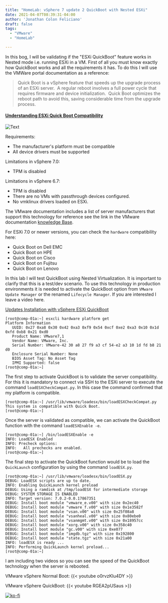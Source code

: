 ```yaml
---
title: "HomeLab: vSphere 7 update 2 QuickBoot with Nested ESXi"
date: 2021-04-07T08:39:31-04:00
author: 'Jonathan Colon Feliciano'
draft: false
tags:
  - "VMware"
  - "HomeLab"

---
```


In this bog, I will be validating if the "ESXi QuickBoot" feature works in Nested mode i.e. running ESXi in a VM. First of all you must know exactly how QuickBoot works and all the requirements it has. To do this I will use the VMWare portal documentation as a reference:

> Quick Boot is a vSphere feature that speeds up the upgrade process of an ESXi server.  A regular reboot involves a full power cycle that requires firmware and device initialization.  Quick Boot optimizes the reboot path to avoid this, saving considerable time from the upgrade process.

#### [Understanding ESXi Quick Boot Compatibility](https://kb.vmware.com/s/article/52477)

![Text](/img/QuickBoot_WorkFlow.webp#center)

Requirements:

- The manufacturer's platform must be compatible
- All device drivers must be supported

Limitations in vSphere 7.0:

- TPM is disabled

Limitations in vSphere 6.7:

- TPM is disabled
- There are no VMs with passthrough devices configured.
- No vmklinux drivers loaded on ESXi.

The VMware documentation includes a list of server manufacturers that support this technology for reference see the link in the VMware documentation [knowledge Base](https://kb.vmware.com/s/article/52477).

For ESXi 7.0 or newer versions, you can check the `hardware` compatibility here:

- Quick Boot on Dell EMC
- Quick Boot on HPE
- Quick Boot on Cisco
- Quick Boot on Fujitsu
- Quick Boot on Lenovo

In this lab I will test QuickBoot using Nested Virtualization. It is important to clarify that this is a test/dev scenario. To use this technology in production environments it is needed to activate the QuickBoot option from `VMware Update Manager` or the renamed `Lifecycle Manager`. If you are interested I leave a video here.

[Updates Installation with vSphere ESXi QuickBoot](https://youtu.be/FTwglwgDWAE)

```text
[root@comp-01a:~] esxcli hardware platform get
Platform Information
   UUID: 0x27 0xa8 0x30 0x42 0xa3 0xf9 0x54 0xcf 0xe2 0xa3 0x10 0x1d 0xfd 0xb8 0x21 0xd0
   Product Name: VMware7,1
   Vendor Name: VMware, Inc.
   Serial Number: VMware-42 30 a8 27 f9 a3 cf 54-e2 a3 10 1d fd b8 21 d0
   Enclosure Serial Number: None
   BIOS Asset Tag: No Asset Tag
   IPMI Supported: false
[root@comp-01a:~]
```

The first step to activate QuickBoot is to validate the server compatibility. For this it is mandatory to connect via SSH to the ESXi server to execute the command `loadESXCheckCompat.py`. In this case the command confirmed that my platform is compatible.

```text
[root@comp-01a:~] /usr/lib/vmware/loadesx/bin/loadESXCheckCompat.py
This system is compatible with Quick Boot.
[root@comp-01a:~]
```

Once the server is validated as compatible, we can activate the QuickBoot function with the command `loadESXEnable -e`.

```text
[root@comp-01a:~] /bin/loadESXEnable -e
INFO: LoadESX Enabled
INFO: Precheck options:
INFO:   All prechecks are enabled.
[root@comp-01a:~]
```

The final step to activate the QuickBoot function would be to load the `QuickLaunch` configuration by using the command `loadESX.py`.

```text
[root@comp-01a:~] /usr/lib/vmware/loadesx/bin/loadESX.py
DEBUG: LoadESX scripts are up to date.
INFO: Enabling QuickLaunch kernel preload
DEBUG: Using a ramdisk at /tmp/loadESX for intermediate storage
DEBUG: SYSTEM STORAGE IS ENABLED
INFO: Target version: 7.0.2-0.0.17867351
DEBUG: Install boot module "vmware_e.v00" with size 0x2ec40
DEBUG: Install boot module "vmware_f.v00" with size 0x1e3582f
DEBUG: Install boot module "vsan.v00" with size 0x25f08a8
DEBUG: Install boot module "vsanheal.v00" with size 0x80ebe0
DEBUG: Install boot module "vsanmgmt.v00" with size 0x18957cc
DEBUG: Install boot module "xorg.v00" with size 0x358c40
DEBUG: Install boot module "gc.v00" with size 0xe077
DEBUG: Install boot module "imgdb.tgz" with size 0x192800
DEBUG: Install boot module "state.tgz" with size 0x21a00
INFO: loadESX is ready ...
INFO: Performing QuickLaunch kernel preload...
[root@comp-01a:~] 
```

I am including two videos so you can see the speed of the QuickBoot technology when the server is rebooted.

VMware vSphere Normal Boot:
{{< youtube o0rvzKIu4DY >}}

VMware vSphere QuickBoot:
{{< youtube RGEA2pUSaus >}}

[![ko-fi](https://ko-fi.com/img/githubbutton_sm.svg)](https://ko-fi.com/F1F8DEV80)
